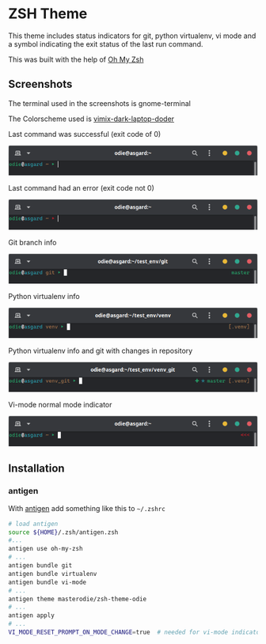 # ZSH Theme

This theme includes status indicators for git, python virtualenv, vi mode and a symbol indicating the exit status of the last run command.

This was built with the help of [Oh My Zsh](https://github.com/ohmyzsh/ohmyzsh)

## Screenshots

The terminal used in the screenshots is gnome-terminal

The Colorscheme used is [vimix-dark-laptop-doder](https://github.com/vinceliuice)

Last command was successful (exit code of 0)

![clean](screenshots/clean.png)

Last command had an error (exit code not 0)

![command status](screenshots/command_status.png)

Git branch info

![git clean](screenshots/git_clean.png)

Python virtualenv info

![virtualenv clean](screenshots/venv_clean.png)

Python virtualenv info and git with changes in repository

![virtualenv and dirty git](screenshots/venv_git_dirty.png)

Vi-mode normal mode indicator

![vi-mode](screenshots/vi_mode.png)

## Installation

### antigen

With [antigen](https://github.com/zsh-users/antigen) add something like this to `~/.zshrc`

```zsh
# load antigen
source ${HOME}/.zsh/antigen.zsh
#...
antigen use oh-my-zsh
# ...
antigen bundle git
antigen bundle virtualenv
antigen bundle vi-mode
# ...
antigen theme masterodie/zsh-theme-odie
# ...
antigen apply
# ...
VI_MODE_RESET_PROMPT_ON_MODE_CHANGE=true  # needed for vi-mode indicator to work correctly
```

